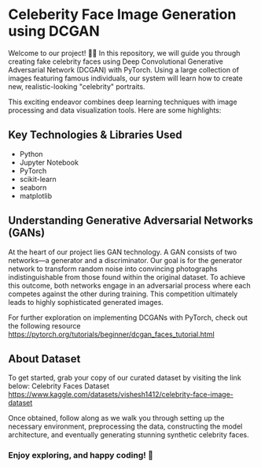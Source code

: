 # Celeberity Face Image Generation using DCGAN

Welcome to our project! 🤗🚀 In this repository, we will guide you through creating fake celebrity faces using Deep Convolutional Generative Adversarial Network (DCGAN) with PyTorch. Using a large collection of images featuring famous individuals, our system will learn how to create new, realistic-looking "celebrity" portraits.

This exciting endeavor combines deep learning techniques with image processing and data visualization tools. Here are some highlights:

## Key Technologies & Libraries Used
* Python
* Jupyter Notebook
* PyTorch
* scikit-learn
* seaborn
* matplotlib

## Understanding Generative Adversarial Networks (GANs)
At the heart of our project lies GAN technology. A GAN consists of two networks—a generator and a discriminator. Our goal is for the generator network to transform random noise into convincing photographs indistinguishable from those found within the original dataset. To achieve this outcome, both networks engage in an adversarial process where each competes against the other during training. This competition ultimately leads to highly sophisticated generated images.

For further exploration on implementing DCGANs with PyTorch, check out the following resource
<https://pytorch.org/tutorials/beginner/dcgan_faces_tutorial.html>

## About Dataset
To get started, grab your copy of our curated dataset by visiting the link below:
Celebrity Faces Dataset
<https://www.kaggle.com/datasets/vishesh1412/celebrity-face-image-dataset>

Once obtained, follow along as we walk you through setting up the necessary environment, preprocessing the data, constructing the model architecture, and eventually generating stunning synthetic celebrity faces.

### Enjoy exploring, and happy coding! 🎉
